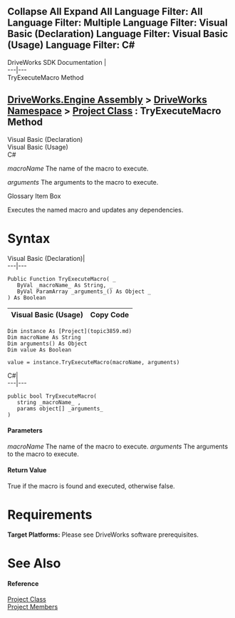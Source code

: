        

 Collapse All Expand All  Language Filter: All  Language Filter: Multiple  Language Filter: Visual Basic (Declaration) Language Filter: Visual Basic (Usage) Language Filter: C#  
---  
DriveWorks SDK Documentation  |   
---|---  
TryExecuteMacro Method   
  
[DriveWorks.Engine Assembly](topic2156.md) > [DriveWorks Namespace](topic2159.md) > [Project Class](topic3859.md) : TryExecuteMacro Method  
---  
  
Visual Basic (Declaration)    
Visual Basic (Usage)    
C# 

_macroName_
    The name of the macro to execute.

_arguments_
    The arguments to the macro to execute.

Glossary Item Box

Executes the named macro and updates any dependencies. 

# Syntax

Visual Basic (Declaration)|   
---|---  
      
    
    Public Function TryExecuteMacro( _
       ByVal _macroName_ As String, _
       ByVal ParamArray _arguments_() As Object _
    ) As Boolean  
  
Visual Basic (Usage)| Copy Code  
---|---  
      
    
    Dim instance As [Project](topic3859.md)
    Dim macroName As String
    Dim arguments() As Object
    Dim value As Boolean
     
    value = instance.TryExecuteMacro(macroName, arguments)  
  
C#|   
---|---  
      
    
    public bool TryExecuteMacro( 
       string _macroName_ ,
       params object[] _arguments_
    )  
  
#### Parameters

 _macroName_
    The name of the macro to execute.
_arguments_
    The arguments to the macro to execute.

#### Return Value

True if the macro is found and executed, otherwise false.

# Requirements

**Target Platforms:** Please see DriveWorks software prerequisites.

# See Also

#### Reference

[Project Class](topic3859.md)   
[Project Members](topic3860.md)


